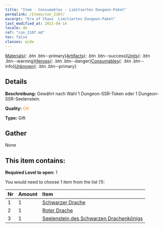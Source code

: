 ```yaml
---
title: "Item - Consumables - Limitiertes Dungeon-Paket"
permalink: /Items/con_2107/
excerpt: "Era of Chaos  Limitiertes Dungeon-Paket"
last_modified_at: 2021-04-14
locale: de
ref: "con_2107.md"
toc: false
classes: wide
---
```

 [Materials](/de/Items/){: .btn .btn--primary}[Artifacts](/de/Items/Artifacts/){: .btn .btn--success}[Units](/de/Items/Units/){: .btn .btn--warning}[Heroes](/de/Items/Heroes/){: .btn .btn--danger}[Consumables](/de/Items/Consumables/){: .btn .btn--info}[Unknown](/de/Items/Unknown/){: .btn .btn--primary}

## Details
 **Beschreibung:** Gewährt nach Wahl 1 Dungeon-SSR-Token oder 1 Dungeon-SSR-Seelenstein.

 **Quality:** <span style="color: #FF8C00">OK</span>

 **Type:** Gift

## Gather

  None

## This item contains:

 **Required Level to open:** 1

 You would need to choose 1 item from the list (1):

  | Nr | Amount |     Item    |
  |:---|:-------|:------------|
  | 1 | 1 | [Schwarzer Drache](/de/Items/unt_250/) | 
  | 2 | 1 | [Roter Drache](/de/Items/unt_251/) | 
  | 3 | 1 | [Seelenstein des Schwarzen Drachenkönigs](/de/Items/unt_334/) | 
